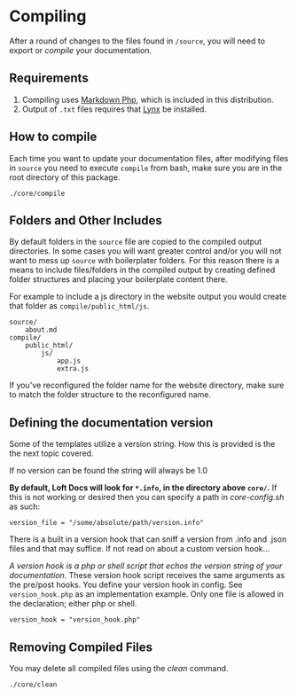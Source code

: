 # Compiling

After a round of changes to the files found in `/source`, you will need to export or _compile_ your documentation.

## Requirements

1. Compiling uses [Markdown Php](http://michelf.ca/projects/php-markdown/), which is included in this distribution.
1. Output of `.txt` files requires that [Lynx](http://lynx.isc.org/) be installed.


## How to compile

Each time you want to update your documentation files, after modifying files in `source` you need to execute `compile` from bash, make sure you are in the root directory of this package.

    ./core/compile

## Folders and Other Includes

By default folders in the `source` file are copied to the compiled output directories.  In some cases you will want greater control and/or you will not want to mess up `source` with boilerplater folders.  For this reason there is a means to include files/folders in the compiled output by creating defined folder structures and placing your boilerplate content there.

For example to include a js directory in the website output you would create that folder as `compile/public_html/js`.

    source/
        about.md
    compile/
        public_html/
            js/
                app.js
                extra.js

If you've reconfigured the folder name for the website directory, make sure to match the folder structure to the reconfigured name.

## Defining the documentation version

Some of the templates utilize a version string.  How this is provided is the the next topic covered.

If no version can be found the string will always be 1.0

**By default, Loft Docs will look for `*.info`, in the directory above `core/`.**  If this is not working or desired then you can specify a path in _core-config.sh_ as such:

    version_file = "/some/absolute/path/version.info"

There is a built in a version hook that can sniff a version from .info and .json files and that may suffice.  If not read on about a custom version hook...

_A version hook is a php or shell script that echos the version string of your documentation_.  These version hook script receives the same arguments as the pre/post hooks.  You define your version hook in config.  See `version_hook.php` as an implementation example.  Only one file is allowed in the declaration; either php or shell.

    version_hook = "version_hook.php"

## Removing Compiled Files

You may delete all compiled files using the _clean_ command.

    ./core/clean
